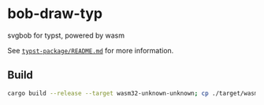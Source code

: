 # bob-draw-typ
 svgbob for typst, powered by wasm

See [`typst-package/README.md`](typst-package/README.md) for more information.

## Build
```sh
cargo build --release --target wasm32-unknown-unknown; cp ./target/wasm32-unknown-unknown/release/bob_typ.wasm ./typst-package
```